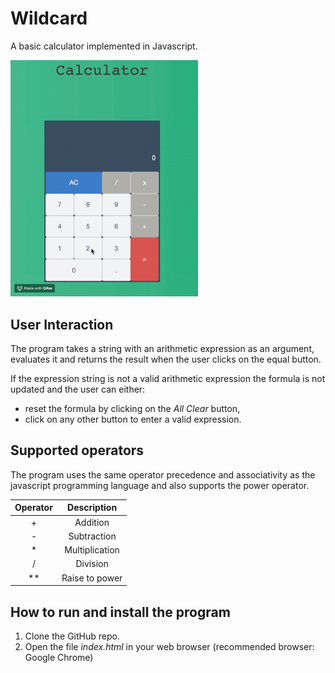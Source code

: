 # Wildcard
A basic calculator implemented in Javascript.

<img src="calculator.gif" width="300">

## User Interaction
The program takes a string with an arithmetic expression as an argument, evaluates it and returns the result when the user clicks on the equal button.

If the expression string is not a valid arithmetic expression the formula is not updated and the user can  either:

- reset the formula by clicking on the _All Clear_ button,
- click on any other button to enter a valid expression.

## Supported operators

The program uses the same operator precedence and associativity as the javascript programming language and also supports the power operator.

| Operator      |  Description   |
| :-----------: |:--------------:|
|       +       |    Addition    |
|       -       |   Subtraction  |
|       *       | Multiplication |
|       /       |    Division    |
|       **      | Raise to power |

## How to run and install the program

1. Clone the GitHub repo.
2. Open the file _index.html_ in your web browser (recommended browser: Google Chrome)
